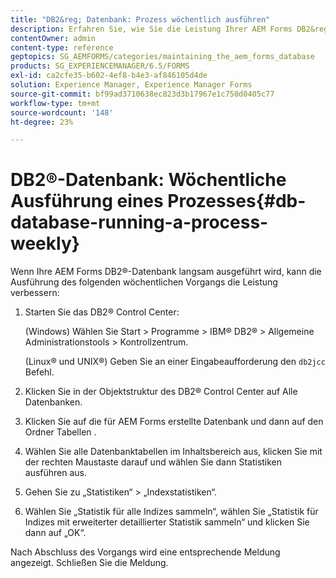 ```yaml
---
title: "DB2&reg; Datenbank: Prozess wöchentlich ausführen"
description: Erfahren Sie, wie Sie die Leistung Ihrer AEM Forms DB2&reg; -Datenbank verbessern können.
contentOwner: admin
content-type: reference
geptopics: SG_AEMFORMS/categories/maintaining_the_aem_forms_database
products: SG_EXPERIENCEMANAGER/6.5/FORMS
exl-id: ca2cfe35-b602-4ef8-b4e3-af846105d4de
solution: Experience Manager, Experience Manager Forms
source-git-commit: bf99ad3710638ec823d3b17967e1c750d0405c77
workflow-type: tm+mt
source-wordcount: '148'
ht-degree: 23%

---
```


# DB2®-Datenbank: Wöchentliche Ausführung eines Prozesses{#db-database-running-a-process-weekly}

Wenn Ihre AEM Forms DB2®-Datenbank langsam ausgeführt wird, kann die Ausführung des folgenden wöchentlichen Vorgangs die Leistung verbessern:

1. Starten Sie das DB2® Control Center:

   (Windows) Wählen Sie Start > Programme > IBM® DB2® > Allgemeine Administrationstools > Kontrollzentrum.

   (Linux® und UNIX®) Geben Sie an einer Eingabeaufforderung den `db2jcc` Befehl.

1. Klicken Sie in der Objektstruktur des DB2® Control Center auf Alle Datenbanken.
1. Klicken Sie auf die für AEM Forms erstellte Datenbank und dann auf den Ordner Tabellen .
1. Wählen Sie alle Datenbanktabellen im Inhaltsbereich aus, klicken Sie mit der rechten Maustaste darauf und wählen Sie dann Statistiken ausführen aus.
1. Gehen Sie zu „Statistiken“ > „Indexstatistiken“.
1. Wählen Sie „Statistik für alle Indizes sammeln“, wählen Sie „Statistik für Indizes mit erweiterter detaillierter Statistik sammeln“ und klicken Sie dann auf „OK“.

Nach Abschluss des Vorgangs wird eine entsprechende Meldung angezeigt. Schließen Sie die Meldung.
